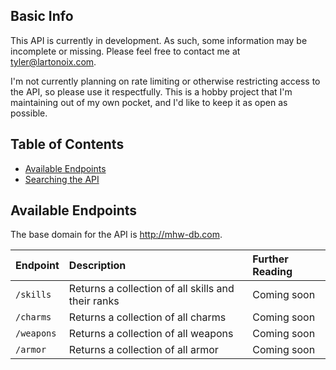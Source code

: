 ## Basic Info
This API is currently in development. As such, some information may be incomplete or missing. Please feel free to contact me at <tyler@lartonoix.com>.

I'm not currently planning on rate limiting or otherwise restricting access to the API, so please use it respectfully. This is a hobby project that I'm maintaining out of my own pocket, and I'd like to keep it as open as possible.

## Table of Contents
- [Available Endpoints](#available-endpoints)
- [Searching the API](https://github.com/LartTyler/MHWDB-Docs/blob/master/Searching.md)

## Available Endpoints
The base domain for the API is <http://mhw-db.com>.

|Endpoint|Description|Further Reading|
|:---|:---|:---|
|`/skills`|Returns a collection of all skills and their ranks|Coming soon|
|`/charms`|Returns a collection of all charms|Coming soon|
|`/weapons`|Returns a collection of all weapons|Coming soon|
|`/armor`|Returns a collection of all armor|Coming soon|
